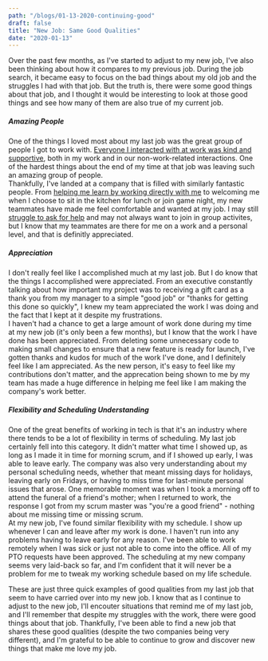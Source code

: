 ```yaml
---
path: "/blogs/01-13-2020-continuing-good"
draft: false 
title: "New Job: Same Good Qualities"
date: "2020-01-13"
---
```


Over the past few months, as I've started to adjust to my new job, I've also been thinking about how it compares to my previous job. During the job search, it became easy to focus on the bad things about my old job and the struggles I had with that job. But the truth is, there were some good things about that job, and I thought it would be interesting to look at those good things and see how many of them are also true of my current job.

##### Amazing People
One of the things I loved most about my last job was the great group of people I got to work with. [Everyone I interacted with at work was kind and supportive](https://medium.com/@sarahscode/kindness-in-the-workplace-2941811dc444), both in my work and in our non-work-related interactions. One of the hardest things about the end of my time at that job was leaving such an amazing group of people.  
Thankfully, I've landed at a company that is filled with similarly fantastic people. From [helping me learn by working directly with me](12-23-2019-coding-with-others) to welcoming me when I choose to sit in the kitchen for lunch or join game night, my new teammates have made me feel comfortable and wanted at my job. I may still [struggle to ask for help](https://www.sarahlkatz.com/blogs/12-02-2019-learning-to-ask) and may not always want to join in group activites, but I know that my teammates are there for me on a work and a personal level, and that is definitly appreciated.

##### Appreciation
I don't really feel like I accomplished much at my last job. But I do know that the things I accomplished were appreciated. From an executive constantly talking about how important my project was to receiving a gift card as a thank you from my manager to a simple "good job" or "thanks for getting this done so quickly", I knew my team appreciated the work I was doing and the fact that I kept at it despite my frustrations.  
I haven't had a chance to get a large amount of work done during my time at my new job (it's only been a few months), but I know that the work I have done has been appreciated. From deleting some unnecessary code to making small changes to ensure that a new feature is ready for launch, I've gotten thanks and kudos for much of the work I've done, and I definitely feel like I am appreciated. As the new person, it's easy to feel like my contributions don't matter, and the apprecation being shown to me by my team has made a huge difference in helping me feel like I am making the company's work better.

##### Flexibility and Scheduling Understanding
One of the great benefits of working in tech is that it's an industry where there tends to be a lot of flexibility in terms of scheduling. My last job certainly fell into this category. It didn't matter what time I showed up, as long as I made it in time for morning scrum, and if I showed up early, I was able to leave early. The company was also very understanding about my personal scheduling needs, whether that meant missing days for holidays, leaving early on Fridays, or having to miss time for last-minute personal issues that arose. One memorable moment was when I took a morning off to attend the funeral of a friend's mother; when I returned to work, the response I got from my scrum master was "you're a good friend" - nothing about me missing time or missing scrum.  
At my new job, I've found similar flexibility with my schedule. I show up whenever I can and leave after my work is done. I haven't run into any problems having to leave early for any reason. I've been able to work remotely when I was sick or just not able to come into the office. All of my PTO requests have been approved. The scheduling at my new company seems very laid-back so far, and I'm confident that it will never be a problem for me to tweak my working schedule based on my life schedule.

These are just three quick examples of good qualities from my last job that seem to have carried over into my new job. I know that as I continue to adjust to the new job, I'll encouter situations that remind me of my last job, and I'll remember that despite my struggles with the work, there were good things about that job. Thankfully, I've been able to find a new job that shares these good qualities (despite the two companies being very different), and I'm grateful to be able to continue to grow and discover new things that make me love my job.